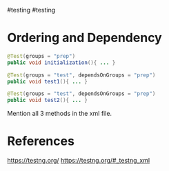 #testing #testing 

# Ordering and Dependency
```java
@Test(groups = "prep")  
public void initialization(){ ... }

@Test(groups = "test", dependsOnGroups = "prep")  
public void test1(){ ... }

@Test(groups = "test", dependsOnGroups = "prep")  
public void test2(){ ... }
```
Mention all 3 methods in the xml file.

# References
https://testng.org/
https://testng.org/#_testng_xml